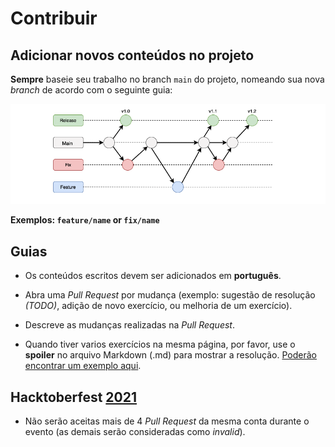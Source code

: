 # Contribuir

## Adicionar novos conteúdos no projeto

**Sempre** baseie seu trabalho no branch `main` do projeto, nomeando sua nova _branch_ de acordo com o seguinte guia:

![branchs](https://github.com/GuillaumeFalourd/useful-actions/blob/main/git-branchs.png)

**Exemplos: `feature/name` or `fix/name`**

## Guias

- Os conteúdos escritos devem ser adicionados em **português**.

- Abra uma _Pull Request_ por mudança (exemplo: sugestão de resolução _(TODO)_, adição de novo exercício, ou melhoria de um exercício).

- Descreve as mudanças realizadas na _Pull Request_.

- Quando tiver varios exercícios na mesma página, por favor, use o **spoiler** no arquivo Markdown (.md) para mostrar a resolução. [Poderão encontrar um exemplo aqui](https://gist.github.com/GuillaumeFalourd/95ffed3621c75bd8183cb8c27b01ef87).


## Hacktoberfest [2021](https://hacktoberfest.digitalocean.com/?mkt_tok=MTEzLURUTi0yNjYAAAF_aezFqxkovZOmqb7afzTaFagFsG_4qSP84UeArzlcZBsmpwW6yiDQfa0-3tJGdR9r0qDVs0dbsWV9ZM9beINRTjAdlKL39k2G3UuwkFPY)

- Não serão aceitas mais de 4 _Pull Request_ da mesma conta durante o evento (as demais serão consideradas como _invalid_).
